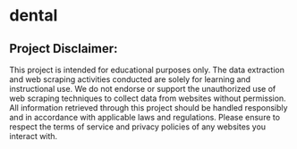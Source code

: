 # dental
## Project Disclaimer:

This project is intended for educational purposes only. The data extraction and web scraping activities conducted are solely for learning and instructional use. We do not endorse or support the unauthorized use of web scraping techniques to collect data from websites without permission. All information retrieved through this project should be handled responsibly and in accordance with applicable laws and regulations. Please ensure to respect the terms of service and privacy policies of any websites you interact with.
